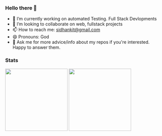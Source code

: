### Hello there 👋

- 🔭 I’m currently working on automated Testing. Full Stack Devlopments
- 👯 I’m looking to collaborate on web, fullstack projects
- 📫 How to reach me: sidhankit@gmail.com
- 😄 Pronouns: God
- 💬 Ask me for more advice/info about my repos if you're interested. Happy to answer them.

<!--
**sidharthjaiswal/sidharthjaiswal** is a ✨ _special_ ✨ repository because its `README.md` (this file) appears on your GitHub profile.

Here are some ideas to get you started:

- 🔭 I’m currently working on ...
- 🌱 I’m currently learning ...
- 👯 I’m looking to collaborate on ...
- 🤔 I’m looking for help with ...
- 💬 Ask me about ...
- 😄 Pronouns: God, Lord, King
- ⚡ Fun fact: ...
-->

### Stats
<div>
  <img height="200em" src="https://github-readme-stats.vercel.app/api?username=sidharthjaiswal&count_private=true&show_icons=true&theme=dark" />
 <img height="200em" src="https://github-readme-stats.vercel.app/api/top-langs/?username=sidharthjaiswal&langs_count=10&layout=compact&theme=dark" />
</div>

<!--[![sidharthjaiswal's wakatime stats](https://github-readme-stats.vercel.app/api/wakatime?username=sidharthjaiswal)](https://github.com/sidharthjaiswal/github-readme-stats)-->
